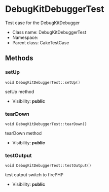 DebugKitDebuggerTest
===============

Test case for the DebugKitDebugger




* Class name: DebugKitDebuggerTest
* Namespace: 
* Parent class: CakeTestCase







Methods
-------


### setUp

    void DebugKitDebuggerTest::setUp()

setUp method



* Visibility: **public**




### tearDown

    void DebugKitDebuggerTest::tearDown()

tearDown method



* Visibility: **public**




### testOutput

    void DebugKitDebuggerTest::testOutput()

test output switch to firePHP



* Visibility: **public**



